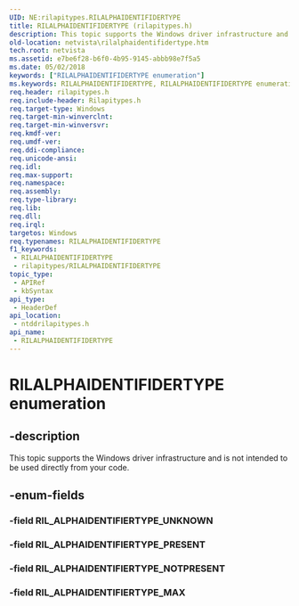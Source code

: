 ```yaml
---
UID: NE:rilapitypes.RILALPHAIDENTIFIDERTYPE
title: RILALPHAIDENTIFIDERTYPE (rilapitypes.h)
description: This topic supports the Windows driver infrastructure and is not intended to be used directly from your code.
old-location: netvista\rilalphaidentifidertype.htm
tech.root: netvista
ms.assetid: e7be6f28-b6f0-4b95-9145-abbb98e7f5a5
ms.date: 05/02/2018
keywords: ["RILALPHAIDENTIFIDERTYPE enumeration"]
ms.keywords: RILALPHAIDENTIFIDERTYPE, RILALPHAIDENTIFIDERTYPE enumeration [Network Drivers Starting with Windows Vista], RIL_ALPHAIDENTIFIERTYPE_MAX, RIL_ALPHAIDENTIFIERTYPE_NOTPRESENT, RIL_ALPHAIDENTIFIERTYPE_PRESENT, netvista.rilalphaidentifidertype, ntddrilapitypes/RILALPHAIDENTIFIDERTYPE, ntddrilapitypes/RIL_ALPHAIDENTIFIERTYPE_MAX, ntddrilapitypes/RIL_ALPHAIDENTIFIERTYPE_NOTPRESENT, ntddrilapitypes/RIL_ALPHAIDENTIFIERTYPE_PRESENT
req.header: rilapitypes.h
req.include-header: Rilapitypes.h
req.target-type: Windows
req.target-min-winverclnt: 
req.target-min-winversvr: 
req.kmdf-ver: 
req.umdf-ver: 
req.ddi-compliance: 
req.unicode-ansi: 
req.idl: 
req.max-support: 
req.namespace: 
req.assembly: 
req.type-library: 
req.lib: 
req.dll: 
req.irql: 
targetos: Windows
req.typenames: RILALPHAIDENTIFIDERTYPE
f1_keywords:
 - RILALPHAIDENTIFIDERTYPE
 - rilapitypes/RILALPHAIDENTIFIDERTYPE
topic_type:
 - APIRef
 - kbSyntax
api_type:
 - HeaderDef
api_location:
 - ntddrilapitypes.h
api_name:
 - RILALPHAIDENTIFIDERTYPE
---
```


# RILALPHAIDENTIFIDERTYPE enumeration


## -description

This topic supports the Windows driver infrastructure and is not intended to be used directly from your code.

## -enum-fields

### -field RIL_ALPHAIDENTIFIERTYPE_UNKNOWN

### -field RIL_ALPHAIDENTIFIERTYPE_PRESENT

### -field RIL_ALPHAIDENTIFIERTYPE_NOTPRESENT

### -field RIL_ALPHAIDENTIFIERTYPE_MAX

